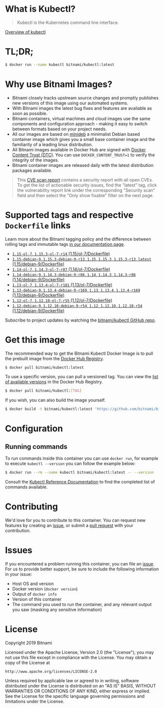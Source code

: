 
# What is Kubectl?

> Kubectl is the Kubernetes command line interface.

[Overview of kubectl](https://kubernetes.io/docs/reference/kubectl/overview/)

# TL;DR;

```bash
$ docker run --name kubectl bitnami/kubectl:latest
```

# Why use Bitnami Images?

* Bitnami closely tracks upstream source changes and promptly publishes new versions of this image using our automated systems.
* With Bitnami images the latest bug fixes and features are available as soon as possible.
* Bitnami containers, virtual machines and cloud images use the same components and configuration approach - making it easy to switch between formats based on your project needs.
* All our images are based on [minideb](https://github.com/bitnami/minideb) a minimalist Debian based container image which gives you a small base container image and the familiarity of a leading linux distribution.
* All Bitnami images available in Docker Hub are signed with [Docker Content Trust (DTC)](https://docs.docker.com/engine/security/trust/content_trust/). You can use `DOCKER_CONTENT_TRUST=1` to verify the integrity of the images.
* Bitnami container images are released daily with the latest distribution packages available.


> This [CVE scan report](https://quay.io/repository/bitnami/kubectl?tab=tags) contains a security report with all open CVEs. To get the list of actionable security issues, find the "latest" tag, click the vulnerability report link under the corresponding "Security scan" field and then select the "Only show fixable" filter on the next page.

# Supported tags and respective `Dockerfile` links

Learn more about the Bitnami tagging policy and the difference between rolling tags and immutable tags [in our documentation page](https://docs.bitnami.com/containers/how-to/understand-rolling-tags-containers/).


* [`1.15-ol-7`, `1.15.3-ol-7-r14` (1.15/ol-7/Dockerfile)](https://github.com/bitnami/bitnami-docker-kubectl/blob/1.15.3-ol-7-r14/1.15/ol-7/Dockerfile)
* [`1.15-debian-9`, `1.15.3-debian-9-r13`, `1.15`, `1.15.3`, `1.15.3-r13`, `latest` (1.15/debian-9/Dockerfile)](https://github.com/bitnami/bitnami-docker-kubectl/blob/1.15.3-debian-9-r13/1.15/debian-9/Dockerfile)
* [`1.14-ol-7`, `1.14.3-ol-7-r87` (1.14/ol-7/Dockerfile)](https://github.com/bitnami/bitnami-docker-kubectl/blob/1.14.3-ol-7-r87/1.14/ol-7/Dockerfile)
* [`1.14-debian-9`, `1.14.3-debian-9-r86`, `1.14`, `1.14.3`, `1.14.3-r86` (1.14/debian-9/Dockerfile)](https://github.com/bitnami/bitnami-docker-kubectl/blob/1.14.3-debian-9-r86/1.14/debian-9/Dockerfile)
* [`1.13-ol-7`, `1.13.4-ol-7-r181` (1.13/ol-7/Dockerfile)](https://github.com/bitnami/bitnami-docker-kubectl/blob/1.13.4-ol-7-r181/1.13/ol-7/Dockerfile)
* [`1.13-debian-9`, `1.13.4-debian-9-r169`, `1.13`, `1.13.4`, `1.13.4-r169` (1.13/debian-9/Dockerfile)](https://github.com/bitnami/bitnami-docker-kubectl/blob/1.13.4-debian-9-r169/1.13/debian-9/Dockerfile)
* [`1.12-ol-7`, `1.12.10-ol-7-r55` (1.12/ol-7/Dockerfile)](https://github.com/bitnami/bitnami-docker-kubectl/blob/1.12.10-ol-7-r55/1.12/ol-7/Dockerfile)
* [`1.12-debian-9`, `1.12.10-debian-9-r54`, `1.12`, `1.12.10`, `1.12.10-r54` (1.12/debian-9/Dockerfile)](https://github.com/bitnami/bitnami-docker-kubectl/blob/1.12.10-debian-9-r54/1.12/debian-9/Dockerfile)

Subscribe to project updates by watching the [bitnami/kubectl GitHub repo](https://github.com/bitnami/bitnami-docker-kubectl).

# Get this image

The recommended way to get the Bitnami Kubectl Docker Image is to pull the prebuilt image from the [Docker Hub Registry](https://hub.docker.com/r/bitnami/kubectl).

```bash
$ docker pull bitnami/kubectl:latest
```

To use a specific version, you can pull a versioned tag. You can view the [list of available versions](https://hub.docker.com/r/bitnami/kubectl/tags/) in the Docker Hub Registry.

```bash
$ docker pull bitnami/kubectl:[TAG]
```

If you wish, you can also build the image yourself.

```bash
$ docker build -t bitnami/kubectl:latest 'https://github.com/bitnami/bitnami-docker-kubectl.git#master:1.15/debian-9'
```

# Configuration

## Running commands

To run commands inside this container you can use `docker run`, for example to execute `kubectl --version` you can follow the example below:

```bash
$ docker run --rm --name kubectl bitnami/kubectl:latest -- --version
```

Consult the [Kubectl Reference Documentation](https://kubernetes.io/docs/reference/generated/kubectl/kubectl-commands) to find the completed list of commands available.

# Contributing

We'd love for you to contribute to this container. You can request new features by creating an [issue](https://github.com/bitnami/bitnami-docker-kubectl/issues), or submit a [pull request](https://github.com/bitnami/bitnami-docker-kubectl/pulls) with your contribution.

# Issues

If you encountered a problem running this container, you can file an [issue](https://github.com/bitnami/bitnami-docker-kubectl/issues). For us to provide better support, be sure to include the following information in your issue:

- Host OS and version
- Docker version (`docker version`)
- Output of `docker info`
- Version of this container
- The command you used to run the container, and any relevant output you saw (masking any sensitive information)

# License

Copyright 2019 Bitnami

Licensed under the Apache License, Version 2.0 (the "License");
you may not use this file except in compliance with the License.
You may obtain a copy of the License at

    http://www.apache.org/licenses/LICENSE-2.0

Unless required by applicable law or agreed to in writing, software
distributed under the License is distributed on an "AS IS" BASIS,
WITHOUT WARRANTIES OR CONDITIONS OF ANY KIND, either express or implied.
See the License for the specific language governing permissions and
limitations under the License.
